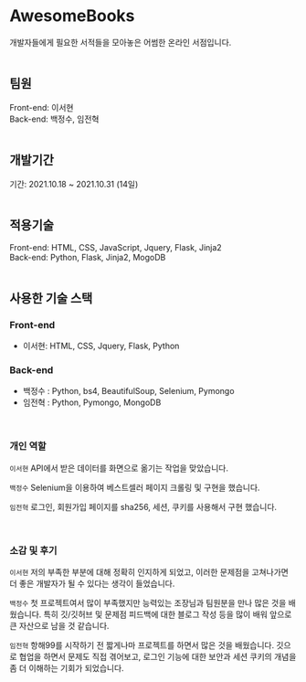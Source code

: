 # AwesomeBooks
개발자들에게 필요한 서적들을 모아놓은 어썸한 온라인 서점입니다.  
</br>

## 팀원
Front-end: 이서현  
Back-end: 백정수, 임전혁  
</br>

## 개발기간

기간: 2021.10.18 ~ 2021.10.31 (14일)  
</br>

## 적용기술
Front-end: HTML, CSS, JavaScript, Jquery, Flask, Jinja2  
Back-end: Python, Flask, Jinja2, MogoDB  
</br>

## 사용한 기술 스택
### Front-end
- 이서현: HTML, CSS, Jquery, Flask, Python


### Back-end
- 백정수 : Python, bs4, BeautifulSoup, Selenium, Pymongo
- 임전혁 : Python, Pymongo, MongoDB

</br>


### 개인 역할
<code>이서현</code> API에서 받은 데이터를 화면으로 옮기는 작업을 맞았습니다.


<code>백정수</code> Selenium을 이용하여 베스트셀러 페이지 크롤링 및 구현을 했습니다.

<code>임전혁</code> 로그인, 회원가입 페이지를 sha256, 세션, 쿠키를 사용해서 구현 했습니다.

</br>

### 소감 및 후기
<code>이서현</code> 저의 부족한 부분에 대해 정확히 인지하게 되었고, 이러한 문제점을 고쳐나가면 더 좋은 개발자가 될 수 있다는 생각이 들었습니다.

<code>백정수</code> 첫 프로젝트여서 많이 부족했지만 능력있는 조장님과 팀원분을 만나 많은 것을 배웠습니다. 특히 깃/깃허브 및 문제점 피드백에 대한 블로그 작성 등을 많이 배워 앞으로 큰 자산으로 남을 것 같습니다. 

<code>임전혁</code> 항해99를 시작하기 전 짧게나마 프로젝트를 하면서 많은 것을 배웠습니다. 깃으로 협업을 하면서 문제도 직접 겪어보고, 로그인 기능에 대한 보안과 세션 쿠키의 개념을 좀 더 이해하는 기회가 되었습니다.
